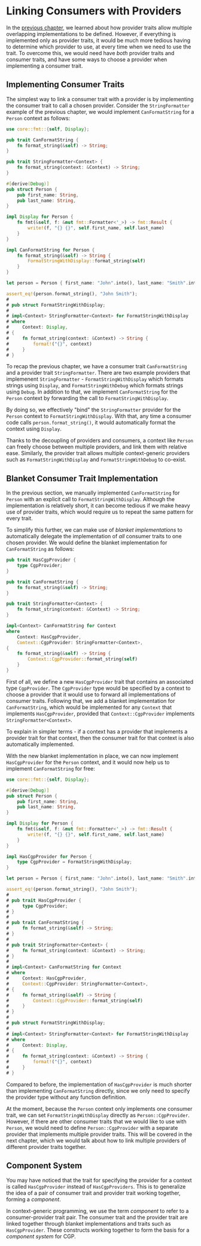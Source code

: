 # Linking Consumers with Providers

In the [previous chapter](./provider-traits.md), we learned about how provider
traits allow multiple overlapping implementations to be defined. However, if
everything is implemented only as provider traits, it would be much more tedious
having to determine which provider to use, at every time when we need to use the
trait. To overcome this, we would need have _both_ provider traits and consumer
traits, and have some ways to choose a provider when implementing a consumer trait.

## Implementing Consumer Traits

The simplest way to link a consumer trait with a provider is by implementing the
consumer trait to call a chosen provider. Consider the `StringFormatter` example
of the previous chapter, we would implement `CanFormatString` for a `Person`
context as follows:

```rust
use core::fmt::{self, Display};

pub trait CanFormatString {
    fn format_string(&self) -> String;
}

pub trait StringFormatter<Context> {
    fn format_string(context: &Context) -> String;
}

#[derive(Debug)]
pub struct Person {
    pub first_name: String,
    pub last_name: String,
}

impl Display for Person {
    fn fmt(&self, f: &mut fmt::Formatter<'_>) -> fmt::Result {
        write!(f, "{} {}", self.first_name, self.last_name)
    }
}

impl CanFormatString for Person {
    fn format_string(&self) -> String {
        FormatStringWithDisplay::format_string(self)
    }
}

let person = Person { first_name: "John".into(), last_name: "Smith".into() };

assert_eq!(person.format_string(), "John Smith");
#
# pub struct FormatStringWithDisplay;
#
# impl<Context> StringFormatter<Context> for FormatStringWithDisplay
# where
#     Context: Display,
# {
#     fn format_string(context: &Context) -> String {
#         format!("{}", context)
#     }
# }
```

To recap the previous chapter, we have a consumer trait `CanFormatString`
and a provider trait `StringFormatter`. There are two example providers that
implemenent `StringFormatter` - `FormatStringWithDisplay` which formats strings
using `Display`, and `FormatStringWithDebug` which formats strings using `Debug`.
In addition to that, we implement `CanFormatString` for the `Person` context
by forwarding the call to `FormatStringWithDisplay`.

By doing so, we effectively "bind" the `StringFormatter` provider for the
`Person` context to `FormatStringWithDisplay`. With that, any time a consumer
code calls `person.format_string()`, it would automatically format the context
using `Display`.

Thanks to the decoupling of providers and consumers, a context like `Person`
can freely choose between multiple providers, and link them with relative ease.
Similarly, the provider trait allows multiple context-generic providers such as
`FormatStringWithDisplay` and `FormatStringWithDebug` to co-exist.

## Blanket Consumer Trait Implementation

In the previous section, we manually implemented `CanFormatString` for `Person`
with an explicit call to `FormatStringWithDisplay`. Although the implementation
is relatively short, it can become tedious if we make heavy use of provider traits,
which would require us to repeat the same pattern for every trait.

To simplify this further, we can make use of _blanket implementations_ to
automatically delegate the implementation of _all_ consumer traits to one
chosen provider. We would define the blanket implementation for `CanFormatString`
as follows:

```rust
pub trait HasCgpProvider {
    type CgpProvider;
}

pub trait CanFormatString {
    fn format_string(&self) -> String;
}

pub trait StringFormatter<Context> {
    fn format_string(context: &Context) -> String;
}

impl<Context> CanFormatString for Context
where
    Context: HasCgpProvider,
    Context::CgpProvider: StringFormatter<Context>,
{
    fn format_string(&self) -> String {
        Context::CgpProvider::format_string(self)
    }
}
```

First of all, we define a new `HasCgpProvider` trait that contains an associated
type `CgpProvider`. The `CgpProvider` type would be specified by a context to
choose a provider that it would use to forward all implementations of consumer
traits. Following that, we add a blanket implementation for `CanFormatString`,
which would be implemented for any `Context` that implements `HasCgpProvider`,
provided that `Context::CgpProvider` implements `StringFormatter<Context>`.

To explain in simpler terms - if a context has a provider that implements
a provider trait for that context, then the consumer trait for that context
is also automatically implemented.

With the new blanket implementation in place, we can now implement `HasCgpProvider`
for the `Person` context, and it would now help us to implement `CanFormatString`
for free:

```rust
use core::fmt::{self, Display};

#[derive(Debug)]
pub struct Person {
    pub first_name: String,
    pub last_name: String,
}

impl Display for Person {
    fn fmt(&self, f: &mut fmt::Formatter<'_>) -> fmt::Result {
        write!(f, "{} {}", self.first_name, self.last_name)
    }
}

impl HasCgpProvider for Person {
    type CgpProvider = FormatStringWithDisplay;
}

let person = Person { first_name: "John".into(), last_name: "Smith".into() };

assert_eq!(person.format_string(), "John Smith");
#
# pub trait HasCgpProvider {
#     type CgpProvider;
# }
#
# pub trait CanFormatString {
#     fn format_string(&self) -> String;
# }
#
# pub trait StringFormatter<Context> {
#     fn format_string(context: &Context) -> String;
# }
#
# impl<Context> CanFormatString for Context
# where
#     Context: HasCgpProvider,
#     Context::CgpProvider: StringFormatter<Context>,
# {
#     fn format_string(&self) -> String {
#         Context::CgpProvider::format_string(self)
#     }
# }
#
# pub struct FormatStringWithDisplay;
#
# impl<Context> StringFormatter<Context> for FormatStringWithDisplay
# where
#     Context: Display,
# {
#     fn format_string(context: &Context) -> String {
#         format!("{}", context)
#     }
# }
```

Compared to before, the implementation of `HasCgpProvider` is much shorter than
implementing `CanFormatString` directly, since we only need to specify the provider
type without any function definition.

At the moment, because the `Person` context only implements one consumer trait, we
can set `FormatStringWithDisplay` directly as `Person::CgpProvider`. However, if there
are other consumer traits that we would like to use with `Person`, we would need to
define `Person::CgpProvider` with a separate provider that implements multiple provider
traits. This will be covered in the next chapter, which we would talk about how to
link multiple providers of different provider traits together.

## Component System

You may have noticed that the trait for specifying the provider for a context is called
`HasCgpProvider` instead of `HasCgpProviders`. This is to generalize the idea of a pair of
consumer trait and provider trait working together, forming a _component_.

In context-generic programming, we use the term _component_ to refer to a consumer-provider
trait pair. The consumer trait and the provider trait are linked together through blanket
implementations and traits such as `HasCgpProvider`. These constructs working together to
form the basis for a _component system_ for CGP.